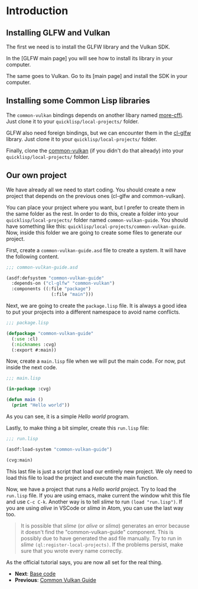 
# Introduction

## Installing GLFW and Vulkan

The first we need is to install the GLFW library and the Vulkan SDK.

In the [GLFW main page] you will see how to install its library in your computer. 

The same goes to Vulkan. Go to its [main page] and install the SDK in your computer.

## Installing some Common Lisp libraries

The `common-vulkan` bindings depends on another libary named [more-cffi](https://github.com/Hectarea1996/more-cffi). Just clone it to your
`quicklisp/local-projects/` folder.

GLFW also need foreign bindings, but we can encounter them in the [cl-glfw](https://github.com/Hectarea1996/cl-glfw) library. Just clone it to your
`quicklisp/local-projects/` folder.

Finally, clone the [common-vulkan](https://github.com/Hectarea1996/common-vulkan) (if you didn't do that already) into your `quicklisp/local-projects/` 
folder.

## Our own project

We have already all we need to start coding. You should create a new project that depends on the previous ones (cl-glfw and common-vulkan). 

You can place your project where you want, but I prefer to create them in the same folder as the rest. In order to do this, create a folder into your
`quicklisp/local-projects/` folder named `common-vulkan-guide`. You should have something like this: `quicklisp/local-projects/common-vulkan-guide`. 
Now, inside this folder we are going to create some files to generate our project.  

First, create a `common-vulkan-guide.asd` file to create a system. It will have the following content.
```lisp
;;; common-vulkan-guide.asd

(asdf:defsystem "common-vulkan-guide"
  :depends-on ("cl-glfw" "common-vulkan")
  :components ((:file "package")
	             (:file "main")))
```

Next, we are going to create the `package.lisp` file. It is always a good idea to put your projects into a different namespace to avoid name conflicts.

```lisp
;;; package.lisp

(defpackage "common-vulkan-guide"
  (:use :cl)
  (:nicknames :cvg)
  (:export #:main))
```

Now, create a `main.lisp` file when we will put the main code. For now, put inside the next code.

```lisp
;;; main.lisp

(in-package :cvg)

(defun main ()
  (print "Hello world"))
```

As you can see, it is a simple *Hello world* program.

Lastly, to make thing a bit simpler, create this `run.lisp` file:

```lisp
;;; run.lisp

(asdf:load-system "common-vulkan-guide")

(cvg:main)
```

This last file is just a script that load our entirely new project. We oly need to load this file to load the project and execute the main function.

Now, we have a project that runs a *Hello world* project. Try to load the `run.lisp` file. If you are using emacs, make current the window whit this
file and use `C-c C-k`. Another way is to tell *slime* to run `(load "run.lisp")`. If you are using *alive* in VSCode or *slima* in Atom, you can use
the last way too. 

> It is possible that *slime* (or *alive* or *slima*) generates an error because it doesn't find the "common-vulkan-guide" component. This is possibly
> due to have generated the asd file manually. Try to run in *slime* `(ql:register-local-projects)`. If the problems persist, make sure that you 
> wrote every name correctly.

As the official tutorial says, you are now all set for the real thing.

* **Next**: [Base code](https://Hectarea1996.github.io/common-vulkan/guide/base-code.html)
* **Previous**: [Common Vulkan Guide](https://hectarea1996.github.io/common-vulkan/guide/index.html)
